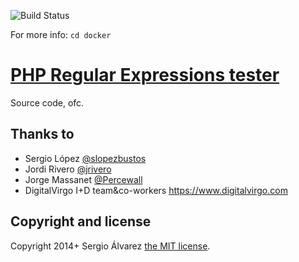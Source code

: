 ![Build Status](https://sergio.am/code/xrg.es/actions/workflows/deploy.yml/badge.svg?style=flat-square)

For more info: `cd docker`

# [PHP Regular Expressions tester](http://xrg.es)

Source code, ofc.

## Thanks to

- Sergio López [@slopezbustos](http://twitter.com/slopezbustos)
- Jordi Rivero [@jrivero](http://twitter.com/jrivero)
- Jorge Massanet [@Percewall](http://twitter.com/Percewall)
- DigitalVirgo I+D team&co-workers <https://www.digitalvirgo.com>

## Copyright and license

Copyright 2014+ Sergio Álvarez [the MIT license](LICENSE).
